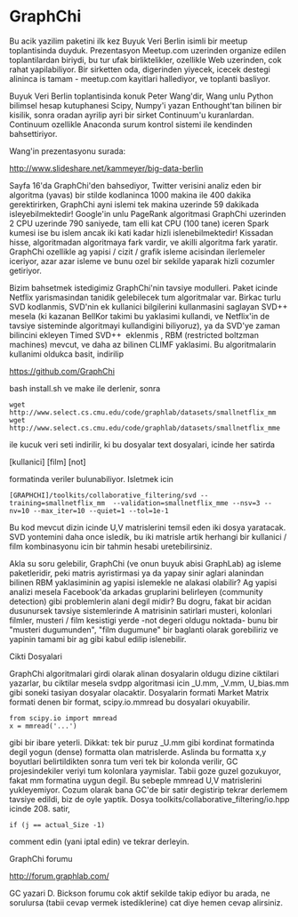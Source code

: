 # GraphChi

Bu acik yazilim paketini ilk kez Buyuk Veri Berlin isimli bir meetup
toplantisinda duyduk. Prezentasyon Meetup.com uzerinden organize
edilen toplantilardan biriydi, bu tur ufak birliktelikler, ozellikle
Web uzerinden, cok rahat yapilabiliyor. Bir sirketten oda, digerinden
yiyecek, icecek destegi alininca is tamam - meetup.com kayitlari
hallediyor, ve toplanti basliyor. 

Buyuk Veri Berlin toplantisinda konuk Peter Wang'dir, Wang unlu Python
bilimsel hesap kutuphanesi Scipy, Numpy'i yazan Enthought'tan bilinen
bir kisilik, sonra oradan ayrilip ayri bir sirket Continuum'u
kuranlardan. Continuum ozellikle Anaconda surum kontrol sistemi ile
kendinden bahsettiriyor.

Wang'in prezentasyonu surada:

http://www.slideshare.net/kammeyer/big-data-berlin

Sayfa 16'da GraphChi'den bahsediyor, Twitter verisini analiz eden bir
algoritma (yavas) bir stilde kodlaninca 1000 makina ile 400 dakika
gerektirirken, GraphChi ayni islemi tek makina uzerinde 59 dakikada
isleyebilmektedir! Google'in unlu PageRank algoritmasi GraphChi
uzerinden 2 CPU uzerinde 790 saniyede, tam elli kat CPU (100 tane)
iceren Spark kumesi ise bu islem ancak iki kati kadar hizli
islenebilmektedir! Kissadan hisse, algoritmadan algoritmaya fark
vardir, ve akilli algoritma fark yaratir. GraphChi ozellikle ag yapisi
/ cizit / grafik isleme acisindan ilerlemeler iceriyor, azar azar
isleme ve bunu ozel bir sekilde yaparak hizli cozumler getiriyor.

Bizim bahsetmek istedigimiz GraphChi'nin tavsiye modulleri. Paket
icinde Netflix yarismasindan tanidik gelebilecek tum algoritmalar
var. Birkac turlu SVD kodlanmis, SVD'nin ek kullanici bilgilerini
kullanmasini saglayan SVD++ mesela (ki kazanan BellKor takimi bu
yaklasimi kullandi, ve Netflix'in de tavsiye sisteminde algoritmayi
kullandigini biliyoruz), ya da SVD'ye zaman bilincini ekleyen Timed
SVD++  eklenmis , RBM (restricted boltzman machines) mevcut, ve daha
az bilinen CLIMF yaklasimi. Bu algoritmalarin kullanimi oldukca basit,
indirilip

https://github.com/GraphChi

bash install.sh ve make ile derlenir, sonra

```
wget http://www.select.cs.cmu.edu/code/graphlab/datasets/smallnetflix_mm 
wget http://www.select.cs.cmu.edu/code/graphlab/datasets/smallnetflix_mme
```

ile kucuk veri seti indirilir, ki bu dosyalar text dosyalari, icinde her satirda

[kullanici] [film] [not]

formatinda veriler bulunabiliyor. Isletmek icin

```
[GRAPHCHI]/toolkits/collaborative_filtering/svd --training=smallnetflix_mm  --validation=smallnetflix_mme --nsv=3 --nv=10 --max_iter=10 --quiet=1 --tol=1e-1
```

Bu kod mevcut dizin icinde U,V matrislerini temsil eden iki dosya
yaratacak. SVD yontemini daha once isledik, bu iki matrisle artik
herhangi bir kullanici / film kombinasyonu icin bir tahmin hesabi
uretebilirsiniz.

Akla su soru gelebilir, GraphChi (ve onun buyuk abisi GraphLab) ag
isleme paketleridir, peki matris ayristirmasi ya da yapay sinir aglari
alanindan bilinen RBM yaklasiminin ag yapisi islemekle ne alakasi
olabilir? Ag yapisi analizi mesela Facebook'da arkadas gruplarini
belirleyen (community detection) gibi problemlerin alani degil midir?
Bu dogru, fakat bir acidan dusunursek tavsiye sistemlerinde A
matrisinin satirlari musteri, kolonlari filmler, musteri / film
kesistigi yerde -not degeri oldugu noktada- bunu bir "musteri
dugumunden", "film dugumune" bir baglanti olarak gorebiliriz ve
yapinin tamami bir ag gibi kabul edilip islenebilir.

Cikti Dosyalari

GraphChi algoritmalari girdi olarak alinan dosyalarin oldugu dizine ciktilari yazarlar, bu ciktilar mesela svdpp algoritmasi icin _U.mm, _V.mm, U_bias.mm gibi soneki tasiyan dosyalar olacaktir. Dosyalarin formati Market Matrix formati denen bir format, scipy.io.mmread bu dosyalari okuyabilir.

```
from scipy.io import mmread
x = mmread('...')
```

gibi bir ibare yeterli. Dikkat: tek bir puruz _U.mm gibi kordinat formatinda degil yogun (dense) formatta olan matrislerde. Aslinda bu formatta x,y boyutlari belirtildikten sonra tum veri tek bir kolonda verilir, GC projesindekiler veriyi tum kolonlara yaymislar. Tabii goze guzel gozukuyor, fakat mm formatina uygun degil. Bu sebeple mmread U,V matrislerini yukleyemiyor. Cozum olarak bana GC'de bir satir degistirip tekrar derlemem tavsiye edildi, biz de oyle yaptik. Dosya toolkits/collaborative_filtering/io.hpp icinde 208. satir,

```
if (j == actual_Size -1)
```

comment edin (yani iptal edin) ve tekrar derleyin. 

GraphChi forumu

http://forum.graphlab.com/

GC yazari D. Bickson forumu cok aktif sekilde takip ediyor bu arada,
ne sorulursa (tabii cevap vermek istediklerine) cat diye hemen cevap
alirsiniz.




